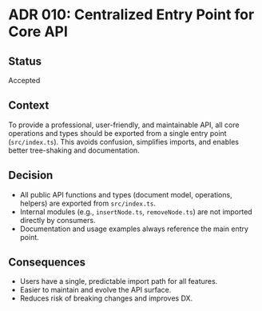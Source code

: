 # ADR 010: Centralized Entry Point for Core API

## Status
Accepted

## Context

To provide a professional, user-friendly, and maintainable API, all core operations and types should be exported from a single entry point (`src/index.ts`). This avoids confusion, simplifies imports, and enables better tree-shaking and documentation.

## Decision

- All public API functions and types (document model, operations, helpers) are exported from `src/index.ts`.
- Internal modules (e.g., `insertNode.ts`, `removeNode.ts`) are not imported directly by consumers.
- Documentation and usage examples always reference the main entry point.

## Consequences

- Users have a single, predictable import path for all features.
- Easier to maintain and evolve the API surface.
- Reduces risk of breaking changes and improves DX.
